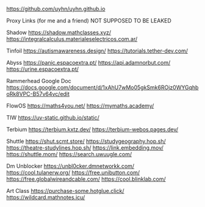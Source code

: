 https://github.com/uyhn/uyhn.github.io

Proxy Links (for me and a friend) NOT SUPPOSED TO BE LEAKED

Shadow
https://shadow.mathclasses.xyz/
https://integralcalculus.materialeselectricos.com.ar/

Tinfoil
https://autismawareness.design/
https://tutorials.tether-dev.com/

Abyss
https://panic.espacoextra.pt/
https://api.adamnorbut.com/
https://urine.espacoextra.pt/

Rammerhead Google Doc
https://docs.google.com/document/d/1xAhU7wMo05gkSmk6ROjz0WYGqhboRk8VPC-B57v64vc/edit

FlowOS
https://maths4you.net/
https://mymaths.academy/

TIW
https://uv-static.github.io/static/

Terbium
https://terbium.kxtz.dev/
https://terbium-webos.pages.dev/

Shuttle
https://shut.scmt.store/
https://studygeography.hop.sh/
https://theatre-studylines.hop.sh/
https://link.embedding.mov/
https://shuttle.mom/
https://search.uwuugle.com/

Dm Unblocker
https://unbl0cker.dmnetworkk.com/
https://cool.tulanerw.org/
https://free.unibutton.com/
https://free.globalwireandcable.com/
https://cool.blinklab.com/

Art Class
https://purchase-some.hotglue.click/
https://wildcard.mathnotes.icu/
